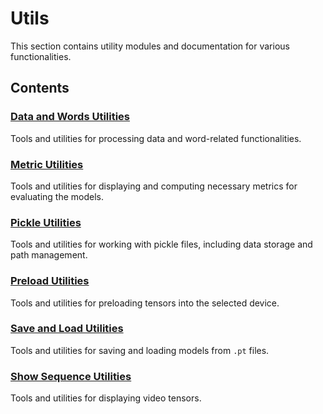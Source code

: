 # Utils

This section contains utility modules and documentation for various functionalities.

## Contents

### [Data and Words Utilities](./data_words/data_and_words.md)  
  Tools and utilities for processing data and word-related functionalities.

### [Metric Utilities](./metrics/display_conf_matrix.md)  
  Tools and utilities for displaying and computing necessary metrics for evaluating the models.

### [Pickle Utilities](./pickle/get_all_file_paths.md)  
  Tools and utilities for working with pickle files, including data storage and path management.

### [Preload Utilities](./preload/preload_data.md)  
  Tools and utilities for preloading tensors into the selected device.

### [Save and Load Utilities](./save_load/load_checkpoint.md)  
  Tools and utilities for saving and loading models from ```.pt``` files.

### [Show Sequence Utilities](./show_sequence/show_sequence.md)  
  Tools and utilities for displaying video tensors.




